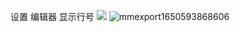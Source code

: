

设置 编辑器 显示行号
![](https://gitee.com/cyddgi/picture-store/raw/master/img/20210430212555.png)
![mmexport1650593868606](https://s2.loli.net/2022/04/22/UWjA8Zx1M5OEmpS.png)
